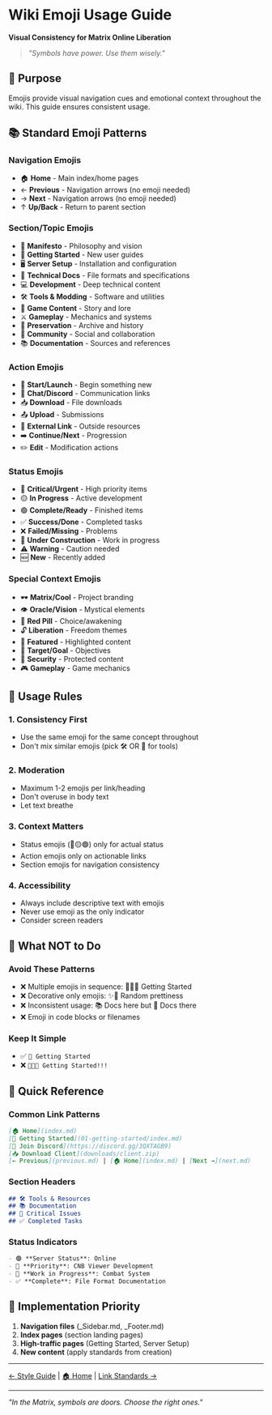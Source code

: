 # Wiki Emoji Usage Guide
**Visual Consistency for Matrix Online Liberation**

> *"Symbols have power. Use them wisely."*

## 🎯 Purpose

Emojis provide visual navigation cues and emotional context throughout the wiki. This guide ensures consistent usage.

## 📚 Standard Emoji Patterns

### Navigation Emojis
- 🏠 **Home** - Main index/home pages
- ← **Previous** - Navigation arrows (no emoji needed)
- → **Next** - Navigation arrows (no emoji needed)
- ↑ **Up/Back** - Return to parent section

### Section/Topic Emojis
- 📜 **Manifesto** - Philosophy and vision
- 🚀 **Getting Started** - New user guides
- 🖥️ **Server Setup** - Installation and configuration
- 🔧 **Technical Docs** - File formats and specifications
- 💻 **Development** - Deep technical content
- 🛠️ **Tools & Modding** - Software and utilities
- 📖 **Game Content** - Story and lore
- ⚔️ **Gameplay** - Mechanics and systems
- 💾 **Preservation** - Archive and history
- 🤝 **Community** - Social and collaboration
- 📚 **Documentation** - Sources and references

### Action Emojis
- 🚀 **Start/Launch** - Begin something new
- 💬 **Chat/Discord** - Communication links
- 📥 **Download** - File downloads
- 📤 **Upload** - Submissions
- 🔗 **External Link** - Outside resources
- ➡️ **Continue/Next** - Progression
- ✏️ **Edit** - Modification actions

### Status Emojis
- 🔴 **Critical/Urgent** - High priority items
- 🟡 **In Progress** - Active development
- 🟢 **Complete/Ready** - Finished items
- ✅ **Success/Done** - Completed tasks
- ❌ **Failed/Missing** - Problems
- 🚧 **Under Construction** - Work in progress
- ⚠️ **Warning** - Caution needed
- 🆕 **New** - Recently added

### Special Context Emojis
- 🕶️ **Matrix/Cool** - Project branding
- 👁️ **Oracle/Vision** - Mystical elements
- 💊 **Red Pill** - Choice/awakening
- 🔓 **Liberation** - Freedom themes
- 🌟 **Featured** - Highlighted content
- 🎯 **Target/Goal** - Objectives
- 🔐 **Security** - Protected content
- 🎮 **Gameplay** - Game mechanics

## 📏 Usage Rules

### 1. Consistency First
- Use the same emoji for the same concept throughout
- Don't mix similar emojis (pick 🛠️ OR 🔧 for tools)

### 2. Moderation
- Maximum 1-2 emojis per link/heading
- Don't overuse in body text
- Let text breathe

### 3. Context Matters
- Status emojis (🔴🟡🟢) only for actual status
- Action emojis only on actionable links
- Section emojis for navigation consistency

### 4. Accessibility
- Always include descriptive text with emojis
- Never use emoji as the only indicator
- Consider screen readers

## 🚫 What NOT to Do

### Avoid These Patterns
- ❌ Multiple emojis in sequence: 🚀🔥💯 Getting Started
- ❌ Decorative only emojis: ✨🌈 Random prettiness
- ❌ Inconsistent usage: 📚 Docs here but 📖 Docs there
- ❌ Emoji in code blocks or filenames

### Keep It Simple
- ✅ `🚀 Getting Started`
- ❌ `🚀🎯🔥 Getting Started!!!`

## 📝 Quick Reference

### Common Link Patterns
```markdown
[🏠 Home](index.md)
[🚀 Getting Started](01-getting-started/index.md)
[💬 Join Discord](https://discord.gg/3QXTAGB9)
[📥 Download Client](downloads/client.zip)
[← Previous](previous.md) | [🏠 Home](index.md) | [Next →](next.md)
```

### Section Headers
```markdown
## 🛠️ Tools & Resources
## 📚 Documentation
## 🔴 Critical Issues
## ✅ Completed Tasks
```

### Status Indicators
```markdown
- 🟢 **Server Status**: Online
- 🔴 **Priority**: CNB Viewer Development
- 🚧 **Work in Progress**: Combat System
- ✅ **Complete**: File Format Documentation
```

## 🎯 Implementation Priority

1. **Navigation files** (_Sidebar.md, _Footer.md)
2. **Index pages** (section landing pages)
3. **High-traffic pages** (Getting Started, Server Setup)
4. **New content** (apply standards from creation)

---

[← Style Guide](documentation-style-guide.md) | [🏠 Home](../index.md) | [Link Standards →](link-standardization-guide.md)

---

*"In the Matrix, symbols are doors. Choose the right ones."*